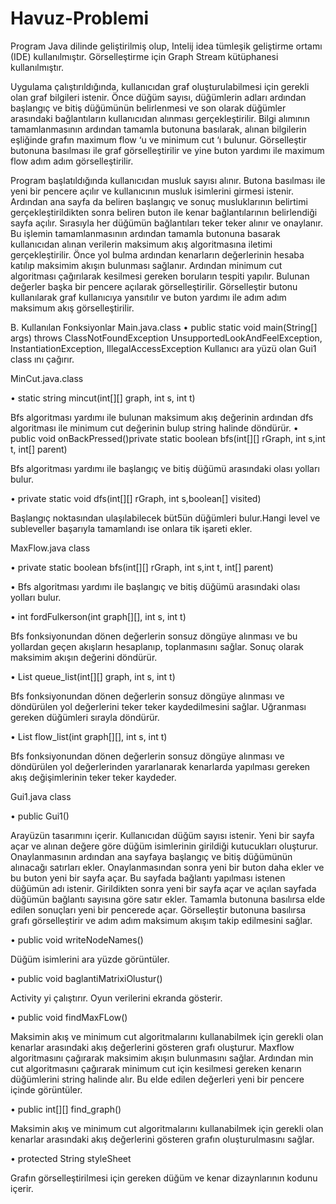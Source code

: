 # Havuz-Problemi

Program Java dilinde geliştirilmiş olup, Intelij idea tümleşik geliştirme ortamı  (IDE) kullanılmıştır. Görselleştirme için Graph Stream kütüphanesi kullanılmıştır.

Uygulama çalıştırıldığında, kullanıcıdan graf oluşturulabilmesi için gerekli olan graf bilgileri istenir. Önce düğüm sayısı, düğümlerin adları ardından başlangıç ve bitiş düğümünün belirlenmesi ve son olarak düğümler arasındaki bağlantıların kullanıcıdan alınması gerçekleştirilir. Bilgi alımının tamamlanmasının ardından tamamla butonuna basılarak, alınan bilgilerin eşliğinde grafın maximum flow ‘u ve minimum cut ‘ı bulunur. Görselleştir butonuna basılması ile graf görselleştirilir ve yine buton yardımı ile maximum flow adım adım görselleştirilir.  
 

Program başlatıldığında kullanıcıdan musluk sayısı alınır. Butona basılması ile yeni bir pencere açılır ve kullanıcının musluk isimlerini girmesi istenir. Ardından ana sayfa da beliren başlangıç ve sonuç musluklarının belirtimi gerçekleştirildikten sonra beliren buton ile kenar bağlantılarının belirlendiği sayfa açılır. Sırasıyla her düğümün bağlantıları teker teker alınır ve onaylanır. Bu işlemin tamamlanmasının ardından tamamla butonuna basarak kullanıcıdan alınan verilerin maksimum akış algoritmasına iletimi gerçekleştirilir. Önce yol bulma ardından kenarların değerlerinin hesaba katılıp maksimim akışın bulunması sağlanır. Ardından minimum cut algoritması çağırılarak kesilmesi gereken boruların tespiti yapılır. Bulunan değerler başka bir pencere açılarak görselleştirilir. Görselleştir butonu kullanılarak graf  kullanıcıya yansıtılır ve buton yardımı ile adım adım maksimum akış görselleştirilir. 

B.	Kullanılan Fonksiyonlar
Main.java.class
•	public static void main(String[] args) throws ClassNotFoundException UnsupportedLookAndFeelException, InstantiationException, IllegalAccessException
Kullanıcı ara yüzü olan Gui1 class ını çağırır.

MinCut.java.class

•	static string mincut(int[][] graph, int s, int t)

Bfs algoritması yardımı ile bulunan maksimum akış değerinin ardından dfs algoritması ile minimum cut değerinin bulup string halinde döndürür.
•	public void onBackPressed()private static boolean bfs(int[][] rGraph, int s,int t,  int[] parent) 

Bfs  algoritması yardımı ile başlangıç ve bitiş düğümü arasındaki olası yolları bulur.

•	private static void dfs(int[][] rGraph, int s,boolean[] visited)

Başlangıç noktasından ulaşılabilecek büt5ün düğümleri bulur.Hangi level ve subleveller başarıyla tamamlandı ise onlara tik işareti ekler. 


MaxFlow.java class

•	private static boolean bfs(int[][] rGraph, int s,int t,  int[] parent)

•	Bfs  algoritması yardımı ile başlangıç ve bitiş düğümü arasındaki olası yolları bulur.

•	int fordFulkerson(int graph[][], int s, int t)

Bfs fonksiyonundan dönen değerlerin sonsuz döngüye alınması ve bu yollardan geçen akışların hesaplanıp, toplanmasını sağlar. Sonuç olarak maksimim akışın değerini döndürür.

•	List<Integer> queue_list(int[][] graph, int s, int t)
 
Bfs fonksiyonundan dönen değerlerin sonsuz döngüye alınması ve döndürülen yol değerlerini teker teker kaydedilmesini sağlar. Uğranması gereken düğümleri sırayla döndürür.

•	List<Integer>  flow_list(int graph[][], int s, int t)
 
Bfs fonksiyonundan dönen değerlerin sonsuz döngüye alınması ve döndürülen yol değerlerinden yararlanarak kenarlarda yapılması gereken akış değişimlerinin teker teker kaydeder.

Gui1.java class

•	public Gui1()

Arayüzün tasarımını içerir. Kullanıcıdan düğüm sayısı istenir. Yeni bir sayfa açar ve alınan değere göre düğüm isimlerinin girildiği kutucukları oluşturur. Onaylanmasının ardından ana sayfaya başlangıç ve bitiş düğümünün alınacağı satırları ekler. Onaylanmasından sonra yeni bir buton daha ekler ve bu buton yeni bir sayfa açar. Bu sayfada bağlantı yapılması istenen düğümün adı istenir. Girildikten sonra yeni bir sayfa açar ve açılan sayfada düğümün bağlantı sayısına göre satır ekler. Tamamla butonuna basılırsa elde edilen sonuçları yeni bir pencerede açar. Görselleştir butonuna basılırsa grafı görselleştirir ve adım adım maksimum akışım takip edilmesini sağlar.

•	public void writeNodeNames()

Düğüm isimlerini ara yüzde görüntüler.

•	public void baglantiMatrixiOlustur()

Activity yi çalıştırır. Oyun verilerini ekranda gösterir.

•	public void findMaxFLow()

Maksimin akış ve minimum cut algoritmalarını kullanabilmek için gerekli olan kenarlar arasındaki akış değerlerini gösteren grafı oluşturur. Maxflow algoritmasını çağırarak maksimim akışın bulunmasını sağlar. Ardından min cut algoritmasını çağırarak minimum cut için kesilmesi gereken kenarın düğümlerini string halinde alır. Bu elde edilen değerleri yeni bir pencere içinde görüntüler.

•	public int[][] find_graph()

Maksimin akış ve minimum cut algoritmalarını kullanabilmek için gerekli olan kenarlar arasındaki akış değerlerini gösteren grafın oluşturulmasını sağlar.

•	protected String styleSheet

Grafın görselleştirilmesi için gereken düğüm  ve kenar dizaynlarının kodunu içerir.



